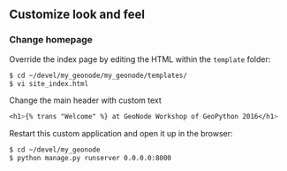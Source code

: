 ## Customize look and feel

### Change homepage

Override the index page by editing the HTML within the `template` folder:

```bash
$ cd ~/devel/my_geonode/my_geonode/templates/
$ vi site_index.html
```

Change the main header with custom text

```css
<h1>{% trans "Welcome" %} at GeoNode Workshop of GeoPython 2016</h1>
```

Restart this custom application and open it up in the browser:

```bash
$ cd ~/devel/my_geonode
$ python manage.py runserver 0.0.0.0:8000
```

